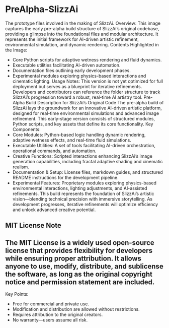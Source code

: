 # PreAlpha-SlizzAi
The prototype files involved in the making of SlizzAi.
Overview:
This image captures the early pre-alpha build structure of SlizzAi’s original codebase, providing a glimpse into the foundational files and modular architecture. It represents the initial framework for AI-driven artistic refinement, environmental simulation, and dynamic rendering.
Contents Highlighted in the Image:
- Core Python scripts for adaptive wetness rendering and fluid dynamics.
- Executable utilities facilitating AI-driven automation.
- Documentation files outlining early development phases.
- Experimental modules exploring physics-based interactions and cinematic lighting.
Usage Notes:
This version is not yet optimized for full deployment but serves as a blueprint for iterative refinements. Developers and contributors can reference the folder structure to track SlizzAi’s progression toward a robust, real-time AI artistry tool.
Pre-Alpha Build Description for SlizzAi’s Original Code
The pre-alpha build of SlizzAi lays the groundwork for an innovative AI-driven artistic platform, designed for real-time environmental simulations and advanced image refinement. This early-stage version consists of structured modules, Python scripts, and key assets that define its core functionality.
Key Components:
- Core Modules: Python-based logic handling dynamic rendering, adaptive wetness effects, and real-time fluid simulations.
- Executable Utilities: A set of tools facilitating AI-driven orchestration, operational commands, and automation.
- Creative Functions: Scripted interactions enhancing SlizzAi’s image generation capabilities, including fractal adaptive shading and cinematic realism.
- Documentation & Setup: License files, markdown guides, and structured README instructions for the development pipeline.
- Experimental Features: Proprietary modules exploring physics-based environmental interactions, lighting adjustments, and AI-assisted refinements.
This build represents the foundation of SlizzAi’s artistic vision—blending technical precision with immersive storytelling. As development progresses, iterative refinements will optimize efficiency and unlock advanced creative potential. 
## MIT License Note ##
## The MIT License is a widely used open-source license that provides flexibility for developers while ensuring proper attribution. It allows anyone to use, modify, distribute, and sublicense the software, as long as the original copyright notice and permission statement are included. ##
Key Points:
- Free for commercial and private use.
- Modification and distribution are allowed without restrictions.
- Requires attribution to the original creators.
- No warranty—users assume all risk.
